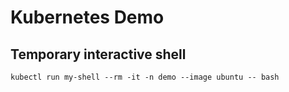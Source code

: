 #  Kubernetes Demo

## Temporary interactive shell 
```
kubectl run my-shell --rm -it -n demo --image ubuntu -- bash
```



